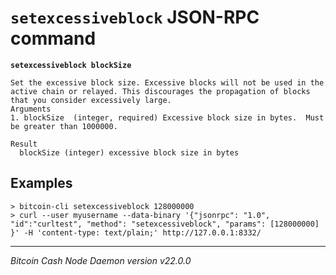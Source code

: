 `setexcessiveblock` JSON-RPC command
====================================

**`setexcessiveblock blockSize`**

```
Set the excessive block size. Excessive blocks will not be used in the active chain or relayed. This discourages the propagation of blocks that you consider excessively large.
Arguments
1. blockSize  (integer, required) Excessive block size in bytes.  Must be greater than 1000000.

Result
  blockSize (integer) excessive block size in bytes
```

Examples
--------

```
> bitcoin-cli setexcessiveblock 128000000
> curl --user myusername --data-binary '{"jsonrpc": "1.0", "id":"curltest", "method": "setexcessiveblock", "params": [128000000] }' -H 'content-type: text/plain;' http://127.0.0.1:8332/
```

***

*Bitcoin Cash Node Daemon version v22.0.0*
